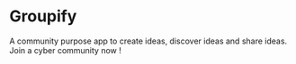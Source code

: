 # Groupify

A community purpose app to create ideas, discover ideas and share ideas. Join a cyber community now !
